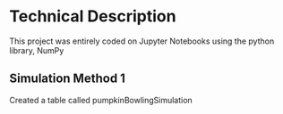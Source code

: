 # Technical Description
This project was entirely coded on Jupyter Notebooks using the python library, NumPy
## Simulation Method 1 
Created a table called pumpkinBowlingSimulation
